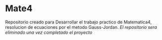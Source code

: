 # Mate4
Repositorio creado para Desarrollar el trabajo practico de Matematica4, resolucion de ecuaciones por el metodo Gauss-Jordan.
*El repositorio sera eliminado una vez completado el proyecto*
